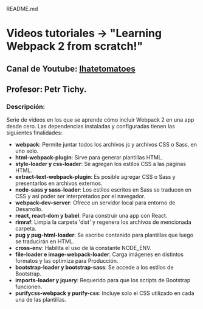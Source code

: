 README.md

# Videos tutoriales -> "Learning Webpack 2 from scratch!"

## Canal de Youtube: [Ihatetomatoes](https://www.youtube.com/watch?v=JdGnYNtuEtE&t=5s)
## Profesor: Petr Tichy.

### Descripción:
Serie de videos en los que se aprende cómo incluir Webpack 2 en una app desde cero.
Las dependencias instaladas y configuradas tienen las siguientes finalidades:

- **webpack**: Permite juntar todos los archivos js y archivos CSS o Sass, en uno solo.
- **html-webpack-plugin**: Sirve para generar plantillas HTML.
- **style-loader y css-loader**: Se agregan los estilos CSS a las páginas HTML.
- **extract-text-webpack-plugin**: Es posible agregar CSS o Sass y presentarlos en archivos externos.
- **node-sass y sass-loader**: Los estilos escritos en Sass se traducen en CSS y así poder ser interpretados por el navegador.
- **webpack-dev-server**: Ofrece un servidor local para entorno de Desarrollo.
- **react, react-dom y babel**: Para construir una app con React.
- **rimraf**: Limpia la carpeta 'dist' y regenera los archivos de mencionada carpeta.
- **pug y pug-html-loader**: Se escribe contenido para plantillas que luego se traducirán en HTML.
- **cross-env**: Habilita el uso de la constante NODE_ENV.
- **file-loader e image-webpack-loader**: Carga imágenes en distintos formatos y las optimiza para Producción.
- **bootstrap-loader y bootstrap-sass**: Se accede a los estilos de Bootstrap.
- **imports-loader y jquery**: Requerido para que los scripts de Bootstrap funcionen.
- **purifycss-webpack y purify-css**: Incluye solo el CSS utilizado en cada una de las plantillas. 

